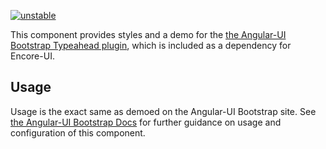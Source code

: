 [![unstable](http://badges.github.io/stability-badges/dist/unstable.svg)](http://github.com/badges/stability-badges)

This component provides styles and a demo for the [the Angular-UI Bootstrap Typeahead plugin](https://github.com/angular-ui/bootstrap/tree/master/src/typeahead), which is included as a dependency for Encore-UI.

## Usage

Usage is the exact same as demoed on the Angular-UI Bootstrap site. See [the Angular-UI Bootstrap Docs](http://angular-ui.github.io/bootstrap/) for further guidance on usage and configuration of this component.
